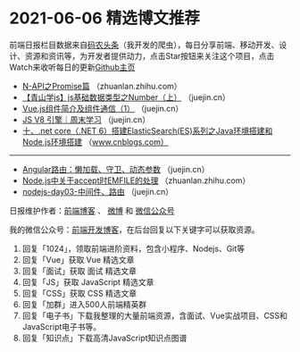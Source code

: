 # 2021-06-06 精选博文推荐

前端日报栏目数据来自[码农头条](https://toutiao.qdkfweb.cn/)（我开发的爬虫），每日分享前端、移动开发、设计、资源和资讯等，为开发者提供动力，点击Star按钮来关注这个项目，点击Watch来收听每日的更新[Github主页](https://github.com/kujian/frontendDaily)
* [N-API之Promise篇](https://zhuanlan.zhihu.com/p/378261648) （zhuanlan.zhihu.com）
* [【青山学js】js基础数据类型之Number（上）](https://juejin.cn/post/6970317501418864671) （juejin.cn）
* [Vue.js组件简介及组件通信（1）](https://juejin.cn/post/6970237564326248485) （juejin.cn）
* [JS V8 引擎｜周末学习](https://juejin.cn/post/6970209303420469261) （juejin.cn）
* [十、.net core（.NET 6）搭建ElasticSearch(ES)系列之Java环境搭建和Node.js环境搭建](https://www.cnblogs.com/weskynet/p/14852471.html) （www.cnblogs.com）

***
* [Angular路由：懒加载、守卫、动态参数](https://juejin.cn/post/6970101366958063653) （juejin.cn）
* [Node.js中关于accept时EMFILE的处理](https://zhuanlan.zhihu.com/p/378064533) （zhuanlan.zhihu.com）
* [nodejs-day03-中间件、路由](https://juejin.cn/post/6970244141447905311) （juejin.cn）

日报维护作者：[前端博客](https://qdkfweb.cn/) 、 [微博](http://weibo.com/kujian) 和 [微信公众号](https://open.weixin.qq.com/qr/code?username=caibaojian_com)

我的微信公众号：[前端开发博客](https://open.weixin.qq.com/qr/code?username=caibaojian_com)，在后台回复以下关键字可以获取资源。

1. 回复「1024」，领取前端进阶资料，包含小程序、Nodejs、Git等
2. 回复「Vue」获取 Vue 精选文章
3. 回复「面试」获取 面试 精选文章
4. 回复「JS」获取 JavaScript 精选文章
5. 回复「CSS」获取 CSS 精选文章
6. 回复「加群」进入500人前端精英群
7. 回复「电子书」下载我整理的大量前端资源，含面试、Vue实战项目、CSS和JavaScript电子书等。
8. 回复「知识点」下载高清JavaScript知识点图谱